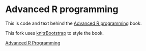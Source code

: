 # Advanced R programming

This is code and text behind the [Advanced R programming](http://adv-r.had.co.nz)
book. 

This fork uses [knitrBootstrap](http://github.com/knitrBootstrap) to style the book.

[Advanced R Programming](http://htmlpreview.github.com/?https://github.com/jimhester/adv-r/blob/master/advanced-r-programming.html)
